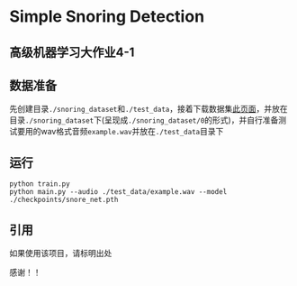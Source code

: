 # Simple Snoring Detection
## 高级机器学习大作业4-1

## 数据准备
先创建目录`./snoring_dataset`和`./test_data`，接着下载数据集[此页面](https://www.kaggle.com/datasets/tareqkhanemu/snoring)，并放在目录`./snoring_dataset`下(呈现成`./snoring_dataset/0`的形式)，并自行准备测试要用的wav格式音频`example.wav`并放在`./test_data`目录下

## 运行
```run
python train.py
python main.py --audio ./test_data/example.wav --model ./checkpoints/snore_net.pth
```
## 引用
如果使用该项目，请标明出处

感谢！！
